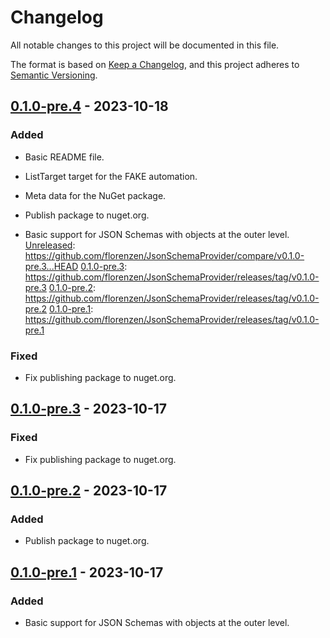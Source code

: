 # Changelog

All notable changes to this project will be documented in this file.

The format is based on [Keep a Changelog](https://keepachangelog.com/en/1.0.0/),
and this project adheres to [Semantic Versioning](https://semver.org/spec/v2.0.0.html).

## [0.1.0-pre.4] - 2023-10-18

### Added

- Basic README file.
- ListTarget target for the FAKE automation.
- Meta data for the NuGet package.

- Publish package to nuget.org.
- Basic support for JSON Schemas with objects at the outer level.
[Unreleased]: https://github.com/florenzen/JsonSchemaProvider/compare/v0.1.0-pre.3...HEAD
[0.1.0-pre.3]: https://github.com/florenzen/JsonSchemaProvider/releases/tag/v0.1.0-pre.3
[0.1.0-pre.2]: https://github.com/florenzen/JsonSchemaProvider/releases/tag/v0.1.0-pre.2
[0.1.0-pre.1]: https://github.com/florenzen/JsonSchemaProvider/releases/tag/v0.1.0-pre.1

### Fixed
- Fix publishing package to nuget.org.

## [0.1.0-pre.3] - 2023-10-17

### Fixed

- Fix publishing package to nuget.org.

## [0.1.0-pre.2] - 2023-10-17

### Added

- Publish package to nuget.org.

## [0.1.0-pre.1] - 2023-10-17

### Added

- Basic support for JSON Schemas with objects at the outer level.

[Unreleased]: https://github.com/florenzen/JsonSchemaProvider/compare/v0.1.0-pre.4...HEAD
[0.1.0-pre.4]: https://github.com/florenzen/JsonSchemaProvider/releases/tag/v0.1.0-pre.4
[0.1.0-pre.3]: https://github.com/florenzen/JsonSchemaProvider/releases/tag/v0.1.0-pre.3
[0.1.0-pre.2]: https://github.com/florenzen/JsonSchemaProvider/releases/tag/v0.1.0-pre.2
[0.1.0-pre.1]: https://github.com/florenzen/JsonSchemaProvider/releases/tag/v0.1.0-pre.1
